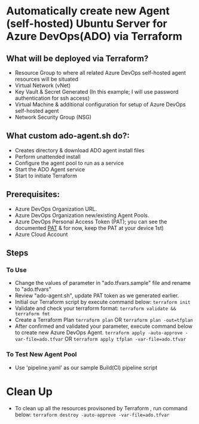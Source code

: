 # Automatically create new Agent (self-hosted) Ubuntu Server for Azure DevOps(ADO) via Terraform

## What will be deployed via Terraform?
- Resource Group to where all related Azure DevOps self-hosted agent resources will be situated
- Virtual Network (vNet)
- Key Vault & Secret Generated (In this example; I will use password authentication for ssh access)
- Virtual Machine & additional configuration for setup of Azure DevOps self-hosted agent
- Network Security Group (NSG)

## What custom ado-agent.sh do?:
- Creates directory & download ADO agent install files
- Perform unattended install
- Configure the agent pool to run as a service
- Start the ADO Agent service
- Start to initiate Terraform

## Prerequisites:
- Azure DevOps Organization URL.
- Azure DevOps Organization new/existing Agent Pools.
- Azure DevOps Personal Access Token (PAT); you can see the documented [PAT](https://learn.microsoft.com/en-us/azure/devops/pipelines/agents/v2-linux?view=azure-devops#authenticate-with-a-personal-access-token-pat) & for now, keep the PAT at your device 1st)
- Azure Cloud Account

## Steps

### To Use
- Change the values of parameter in "ado.tfvars.sample" file and rename to "ado.tfvars"
- Review "ado-agent.sh", update PAT token as we generated earlier.
- Initial our Terraform script by execute command below:
`terraform init`
- Validate and check your terraform format:
`terraform validate && terraform fmt`
- Create a Terraform Plan
`terraform plan` OR `terraform plan -out=tfplan`
- After confirmed and validated your parameter, execute command below to create new Azure DevOps Agent.
`terraform apply -auto-approve -var-file=ado.tfvar` OR `terraform apply tfplan -var-file=ado.tfvar`

### To Test New Agent Pool
- Use 'pipeline.yaml' as our sample Build(CI) pipeline script

# Clean Up
- To clean up all the resources provisoned by Terraform , run command below:
`terraform destroy -auto-approve -var-file=ado.tfvar` 